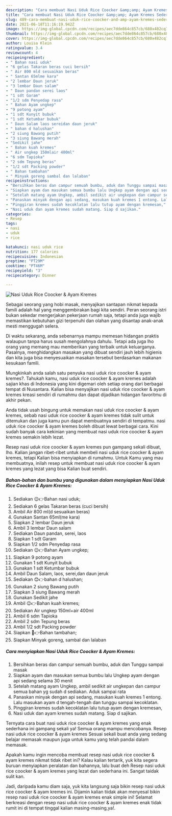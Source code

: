 ```yaml
---
description: "Cara membuat Nasi Uduk Rice Coocker &amp;amp; Ayam Kremes Sederhana Untuk Jualan"
title: "Cara membuat Nasi Uduk Rice Coocker &amp;amp; Ayam Kremes Sederhana Untuk Jualan"
slug: 489-cara-membuat-nasi-uduk-rice-coocker-and-amp-ayam-kremes-sederhana-untuk-jualan
date: 2021-06-18T11:16:19.942Z
image: https://img-global.cpcdn.com/recipes/aec7dde864c857cb/680x482cq70/nasi-uduk-rice-coocker-ayam-kremes-foto-resep-utama.jpg
thumbnail: https://img-global.cpcdn.com/recipes/aec7dde864c857cb/680x482cq70/nasi-uduk-rice-coocker-ayam-kremes-foto-resep-utama.jpg
cover: https://img-global.cpcdn.com/recipes/aec7dde864c857cb/680x482cq70/nasi-uduk-rice-coocker-ayam-kremes-foto-resep-utama.jpg
author: Louisa Klein
ratingvalue: 3.4
reviewcount: 4
recipeingredient:
- " Bahan nasi uduk"
- "6 gelas Takaran beras cuci bersih"
- " Air 800 mld sesuaikan beras"
- " Santan 65mlme kara"
- "2 lembar Daun jeruk"
- "3 lembar Daun salam"
- " Daun pandan serei laos"
- "1 sdt Garam"
- "1/2 sdm Penyedap rasa"
- " Bahan Ayam ungkep"
- "9 potong ayam"
- "1 sdt Kunyit bubuk"
- "1 sdt Ketumbar bubuk"
- " Daun Salam laos sereidan daun jeruk"
- " bahan d halushan"
- "2 siung Bawang putih"
- "3 siung Bawang merah"
- "Sedikit jahe"
- " Bahan kuah kremes"
- " Air ungkep 150mlair 400ml"
- "6 sdm Tapioka"
- "2 sdm Tepung beras"
- "1/2 sdt Packing powder"
- " Bahan tambahan"
- " Minyak goreng sambal dan lalaban"
recipeinstructions:
- "Bersihkan beras dan campur semuah bumbu, aduk dan Tunggu sampai masak"
- "Siapkan ayam dan masukan semua bumbu lalu Ungkep ayam dengan api sedang selama 30 menit"
- "Setelah matang ayam Ungkep, ambil sedikit air ungkepan dan campur semua bahan yg sudah d sediakan. Aduk sampai rata"
- "Panaskan minyak dengan api sedang, masukan kuah kremes 1 entong. Lalu masukan ayam d tengah-tengah dan tunggu sampai kecoklatan."
- "Pinggiran kremes sudah kecoklatan lalu tutup ayam dengan kremesan,"
- "Nasi uduk dan ayam kremes sudah matang. Siap d sajikan."
categories:
- Resep
tags:
- nasi
- uduk
- rice

katakunci: nasi uduk rice 
nutrition: 177 calories
recipecuisine: Indonesian
preptime: "PT29M"
cooktime: "PT46M"
recipeyield: "3"
recipecategory: Dinner

---
```



![Nasi Uduk Rice Coocker &amp; Ayam Kremes](https://img-global.cpcdn.com/recipes/aec7dde864c857cb/680x482cq70/nasi-uduk-rice-coocker-ayam-kremes-foto-resep-utama.jpg)

Sebagai seorang yang hobi masak, menyajikan santapan nikmat kepada famili adalah hal yang menggembirakan bagi kita sendiri. Peran seorang istri bukan sekedar mengerjakan pekerjaan rumah saja, tetapi anda juga wajib memastikan kebutuhan gizi terpenuhi dan olahan yang disantap anak-anak mesti menggugah selera.

Di waktu  sekarang, anda sebenarnya mampu memesan hidangan praktis walaupun tanpa harus susah mengolahnya dahulu. Tetapi ada juga lho orang yang memang mau memberikan yang terbaik untuk keluarganya. Pasalnya, menghidangkan masakan yang dibuat sendiri jauh lebih higienis dan kita juga bisa menyesuaikan masakan tersebut berdasarkan makanan kesukaan famili. 



Mungkinkah anda salah satu penyuka nasi uduk rice coocker &amp; ayam kremes?. Tahukah kamu, nasi uduk rice coocker &amp; ayam kremes adalah sajian khas di Indonesia yang kini digemari oleh setiap orang dari berbagai tempat di Nusantara. Kalian bisa menyajikan nasi uduk rice coocker &amp; ayam kremes kreasi sendiri di rumahmu dan dapat dijadikan hidangan favoritmu di akhir pekan.

Anda tidak usah bingung untuk memakan nasi uduk rice coocker &amp; ayam kremes, sebab nasi uduk rice coocker &amp; ayam kremes tidak sulit untuk ditemukan dan juga kamu pun dapat membuatnya sendiri di tempatmu. nasi uduk rice coocker &amp; ayam kremes boleh dibuat lewat berbagai cara. Kini sudah banyak cara kekinian yang membuat nasi uduk rice coocker &amp; ayam kremes semakin lebih lezat.

Resep nasi uduk rice coocker &amp; ayam kremes pun gampang sekali dibuat, lho. Kalian jangan ribet-ribet untuk membeli nasi uduk rice coocker &amp; ayam kremes, tetapi Kalian bisa menyiapkan di rumahmu. Untuk Kamu yang mau membuatnya, inilah resep untuk membuat nasi uduk rice coocker &amp; ayam kremes yang lezat yang bisa Kalian buat sendiri.

<!--inarticleads1-->

##### Bahan-bahan dan bumbu yang digunakan dalam menyiapkan Nasi Uduk Rice Coocker &amp; Ayam Kremes:

1. Sediakan  😉👉Bahan nasi uduk;
1. Sediakan 6 gelas Takaran beras (cuci bersih)
1. Ambil  Air 800 ml(d sesuaikan beras)
1. Gunakan  Santan 65ml(me kara)
1. Siapkan 2 lembar Daun jeruk
1. Ambil 3 lembar Daun salam
1. Sediakan  Daun pandan, serei, laos
1. Siapkan 1 sdt Garam
1. Siapkan 1/2 sdm Penyedap rasa
1. Sediakan  😉👉Bahan Ayam ungkep;
1. Siapkan 9 potong ayam
1. Gunakan 1 sdt Kunyit bubuk
1. Gunakan 1 sdt Ketumbar bubuk
1. Ambil  Daun Salam, laos, serei,dan daun jeruk
1. Sediakan  😊👉bahan d halushan;
1. Gunakan 2 siung Bawang putih
1. Siapkan 3 siung Bawang merah
1. Gunakan Sedikit jahe
1. Ambil  😉👉Bahan kuah kremes;
1. Sediakan  Air ungkep 150ml+air 400ml
1. Ambil 6 sdm Tapioka
1. Ambil 2 sdm Tepung beras
1. Ambil 1/2 sdt Packing powder
1. Siapkan  🤗👉Bahan tambahan;
1. Siapkan  Minyak goreng, sambal dan lalaban




<!--inarticleads2-->

##### Cara menyiapkan Nasi Uduk Rice Coocker &amp; Ayam Kremes:

1. Bersihkan beras dan campur semuah bumbu, aduk dan Tunggu sampai masak
1. Siapkan ayam dan masukan semua bumbu lalu Ungkep ayam dengan api sedang selama 30 menit
1. Setelah matang ayam Ungkep, ambil sedikit air ungkepan dan campur semua bahan yg sudah d sediakan. Aduk sampai rata
1. Panaskan minyak dengan api sedang, masukan kuah kremes 1 entong. Lalu masukan ayam d tengah-tengah dan tunggu sampai kecoklatan.
1. Pinggiran kremes sudah kecoklatan lalu tutup ayam dengan kremesan,
1. Nasi uduk dan ayam kremes sudah matang. Siap d sajikan.




Ternyata cara buat nasi uduk rice coocker &amp; ayam kremes yang enak sederhana ini gampang sekali ya! Semua orang mampu mencobanya. Resep nasi uduk rice coocker &amp; ayam kremes Sesuai sekali buat anda yang sedang belajar memasak maupun juga untuk kamu yang telah pandai dalam memasak.

Apakah kamu ingin mencoba membuat resep nasi uduk rice coocker &amp; ayam kremes nikmat tidak ribet ini? Kalau kalian tertarik, yuk kita segera buruan menyiapkan peralatan dan bahannya, lalu buat deh Resep nasi uduk rice coocker &amp; ayam kremes yang lezat dan sederhana ini. Sangat taidak sulit kan. 

Jadi, daripada kamu diam saja, yuk kita langsung saja bikin resep nasi uduk rice coocker &amp; ayam kremes ini. Dijamin kalian tiidak akan menyesal bikin resep nasi uduk rice coocker &amp; ayam kremes enak simple ini! Selamat berkreasi dengan resep nasi uduk rice coocker &amp; ayam kremes enak tidak rumit ini di tempat tinggal kalian masing-masing,ya!.

